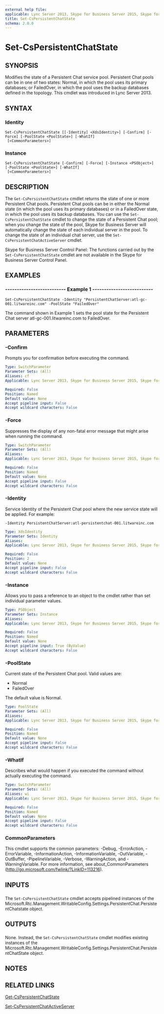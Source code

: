 ```yaml
---
external help file: 
applicable: Lync Server 2013, Skype for Business Server 2015, Skype for Business Server 2019
title: Set-CsPersistentChatState
schema: 2.0.0
---
```


# Set-CsPersistentChatState

## SYNOPSIS
Modifies the state of a Persistent Chat service pool.
Persistent Chat pools can be in one of two states: Normal, in which the pool uses its primary databases; or FailedOver, in which the pool uses the backup databases defined in the topology.
This cmdlet was introduced in Lync Server 2013.


## SYNTAX

### Identity
```
Set-CsPersistentChatState [[-Identity] <XdsIdentity>] [-Confirm] [-Force] [-PoolState <PoolState>] [-WhatIf]
 [<CommonParameters>]
```

### Instance
```
Set-CsPersistentChatState [-Confirm] [-Force] [-Instance <PSObject>] [-PoolState <PoolState>] [-WhatIf]
 [<CommonParameters>]
```

## DESCRIPTION
The `Get-CsPersistentChatState` cmdlet returns the state of one or more Persistent Chat pools.
Persistent Chat pools can be in either the Normal state (in which the pool uses its primary databases) or in a FailedOver state, in which the pool uses its backup databases.
You can use the `Set-CsPersistentChatState` cmdlet to change the state of a Persistent Chat pool; when you change the state of the pool, Skype for Business Server will automatically change the state of each individual server in the pool.
To change the state of an individual chat server, use the `Set-CsPersistentChatActiveServer` cmdlet.

Skype for Business Server Control Panel: The functions carried out by the `Set-CsPersistentChatState` cmdlet are not available in the Skype for Business Server Control Panel.


## EXAMPLES

### -------------------------- Example 1 --------------------------
```
Set-CsPersistentChatState -Identity "PersistentChatServer:atl-gc-001.litwareinc.com" -PoolState "FailedOver"
```

The command shown in Example 1 sets the pool state for the Persistent Chat server atl-gc-001.litwareinc.com to FailedOver.


## PARAMETERS

### -Confirm
Prompts you for confirmation before executing the command.

```yaml
Type: SwitchParameter
Parameter Sets: (All)
Aliases: cf
Applicable: Lync Server 2013, Skype for Business Server 2015, Skype for Business Server 2019

Required: False
Position: Named
Default value: None
Accept pipeline input: False
Accept wildcard characters: False
```

### -Force
Suppresses the display of any non-fatal error message that might arise when running the command.

```yaml
Type: SwitchParameter
Parameter Sets: (All)
Aliases: 
Applicable: Lync Server 2013, Skype for Business Server 2015, Skype for Business Server 2019

Required: False
Position: Named
Default value: None
Accept pipeline input: False
Accept wildcard characters: False
```

### -Identity
Service Identity of the Persistent Chat pool where the new service state will be applied.
For example:

`-Identity PersistentChatServer:atl-persistentchat-001.litwareinc.com`

```yaml
Type: XdsIdentity
Parameter Sets: Identity
Aliases: 
Applicable: Lync Server 2013, Skype for Business Server 2015, Skype for Business Server 2019

Required: False
Position: 2
Default value: None
Accept pipeline input: False
Accept wildcard characters: False
```

### -Instance
Allows you to pass a reference to an object to the cmdlet rather than set individual parameter values.

```yaml
Type: PSObject
Parameter Sets: Instance
Aliases: 
Applicable: Lync Server 2013, Skype for Business Server 2015, Skype for Business Server 2019

Required: False
Position: Named
Default value: None
Accept pipeline input: True (ByValue)
Accept wildcard characters: False
```

### -PoolState
Current state of the Persistent Chat pool.
Valid values are:

* Normal
* FailedOver

The default value is Normal.

```yaml
Type: PoolState
Parameter Sets: (All)
Aliases: 
Applicable: Lync Server 2013, Skype for Business Server 2015, Skype for Business Server 2019

Required: False
Position: Named
Default value: None
Accept pipeline input: False
Accept wildcard characters: False
```

### -WhatIf
Describes what would happen if you executed the command without actually executing the command.

```yaml
Type: SwitchParameter
Parameter Sets: (All)
Aliases: wi
Applicable: Lync Server 2013, Skype for Business Server 2015, Skype for Business Server 2019

Required: False
Position: Named
Default value: None
Accept pipeline input: False
Accept wildcard characters: False
```

### CommonParameters
This cmdlet supports the common parameters: -Debug, -ErrorAction, -ErrorVariable, -InformationAction, -InformationVariable, -OutVariable, -OutBuffer, -PipelineVariable, -Verbose, -WarningAction, and -WarningVariable. For more information, see about_CommonParameters (http://go.microsoft.com/fwlink/?LinkID=113216).

## INPUTS

###  
The `Set-CsPersistentChatState` cmdlet accepts pipelined instances of the Microsoft.Rtc.Management.WritableConfig.Settings.PersistentChat.PersistentChatstate object.

## OUTPUTS

###  
None.
Instead, the `Set-CsPersistentChatState` cmdlet modifies existing instances of the Microsoft.Rtc.Management.WritableConfig.Settings.PersistentChat.PersistentChatState object.

## NOTES

## RELATED LINKS

[Get-CsPersistentChatState](Get-CsPersistentChatState.md)

[Set-CsPersistentChatActiveServer](Set-CsPersistentChatActiveServer.md)

